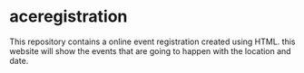# aceregistration
This repository contains a online event registration created using HTML.  this website will show the events that are going to happen with the location and date.
